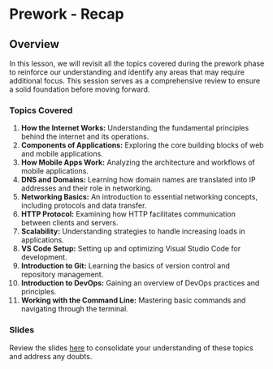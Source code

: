 # Prework - Recap

## Overview

In this lesson, we will revisit all the topics covered during the prework phase to reinforce our understanding and identify any areas that may require additional focus. This session serves as a comprehensive review to ensure a solid foundation before moving forward.

### Topics Covered

1. **How the Internet Works:** Understanding the fundamental principles behind the internet and its operations.
2. **Components of Applications:** Exploring the core building blocks of web and mobile applications.
3. **How Mobile Apps Work:** Analyzing the architecture and workflows of mobile applications.
4. **DNS and Domains:** Learning how domain names are translated into IP addresses and their role in networking.
5. **Networking Basics:** An introduction to essential networking concepts, including protocols and data transfer.
6. **HTTP Protocol:** Examining how HTTP facilitates communication between clients and servers.
7. **Scalability:** Understanding strategies to handle increasing loads in applications.
8. **VS Code Setup:** Setting up and optimizing Visual Studio Code for development.
9. **Introduction to Git:** Learning the basics of version control and repository management.
10. **Introduction to DevOps:** Gaining an overview of DevOps practices and principles.
11. **Working with the Command Line:** Mastering basic commands and navigating through the terminal.

### Slides

Review the slides [here](https://docs.google.com/presentation/d/1-ybuVeKgPKuRt_i6942rF9Z9Yz7vw3ee331EIi1Kl8k/edit?usp=sharing) to consolidate your understanding of these topics and address any doubts.

